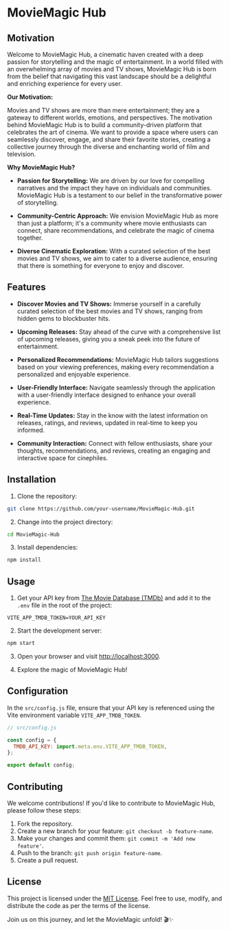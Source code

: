 # MovieMagic Hub

## Motivation

Welcome to MovieMagic Hub, a cinematic haven created with a deep passion for storytelling and the magic of entertainment. In a world filled with an overwhelming array of movies and TV shows, MovieMagic Hub is born from the belief that navigating this vast landscape should be a delightful and enriching experience for every user.

**Our Motivation:**

Movies and TV shows are more than mere entertainment; they are a gateway to different worlds, emotions, and perspectives. The motivation behind MovieMagic Hub is to build a community-driven platform that celebrates the art of cinema. We want to provide a space where users can seamlessly discover, engage, and share their favorite stories, creating a collective journey through the diverse and enchanting world of film and television.

**Why MovieMagic Hub?**

- **Passion for Storytelling:** We are driven by our love for compelling narratives and the impact they have on individuals and communities. MovieMagic Hub is a testament to our belief in the transformative power of storytelling.

- **Community-Centric Approach:** We envision MovieMagic Hub as more than just a platform; it's a community where movie enthusiasts can connect, share recommendations, and celebrate the magic of cinema together.

- **Diverse Cinematic Exploration:** With a curated selection of the best movies and TV shows, we aim to cater to a diverse audience, ensuring that there is something for everyone to enjoy and discover.

## Features

- **Discover Movies and TV Shows:** Immerse yourself in a carefully curated selection of the best movies and TV shows, ranging from hidden gems to blockbuster hits.

- **Upcoming Releases:** Stay ahead of the curve with a comprehensive list of upcoming releases, giving you a sneak peek into the future of entertainment.

- **Personalized Recommendations:** MovieMagic Hub tailors suggestions based on your viewing preferences, making every recommendation a personalized and enjoyable experience.

- **User-Friendly Interface:** Navigate seamlessly through the application with a user-friendly interface designed to enhance your overall experience.

- **Real-Time Updates:** Stay in the know with the latest information on releases, ratings, and reviews, updated in real-time to keep you informed.

- **Community Interaction:** Connect with fellow enthusiasts, share your thoughts, recommendations, and reviews, creating an engaging and interactive space for cinephiles.

## Installation

1. Clone the repository:

```bash
git clone https://github.com/your-username/MovieMagic-Hub.git
```

2. Change into the project directory:

```bash
cd MovieMagic-Hub
```

3. Install dependencies:

```bash
npm install
```

## Usage

1. Get your API key from [The Movie Database (TMDb)](https://www.themoviedb.org/documentation/api) and add it to the `.env` file in the root of the project:

```env
VITE_APP_TMDB_TOKEN=YOUR_API_KEY
```

2. Start the development server:

```bash
npm start
```

3. Open your browser and visit [http://localhost:3000](http://localhost:3000).

4. Explore the magic of MovieMagic Hub!

## Configuration

In the `src/config.js` file, ensure that your API key is referenced using the Vite environment variable `VITE_APP_TMDB_TOKEN`.

```javascript
// src/config.js

const config = {
  TMDB_API_KEY: import.meta.env.VITE_APP_TMDB_TOKEN,
};

export default config;
```

## Contributing

We welcome contributions! If you'd like to contribute to MovieMagic Hub, please follow these steps:

1. Fork the repository.
2. Create a new branch for your feature: `git checkout -b feature-name`.
3. Make your changes and commit them: `git commit -m 'Add new feature'`.
4. Push to the branch: `git push origin feature-name`.
5. Create a pull request.

## License

This project is licensed under the [MIT License](LICENSE). Feel free to use, modify, and distribute the code as per the terms of the license.

Join us on this journey, and let the MovieMagic unfold! 🎬✨
